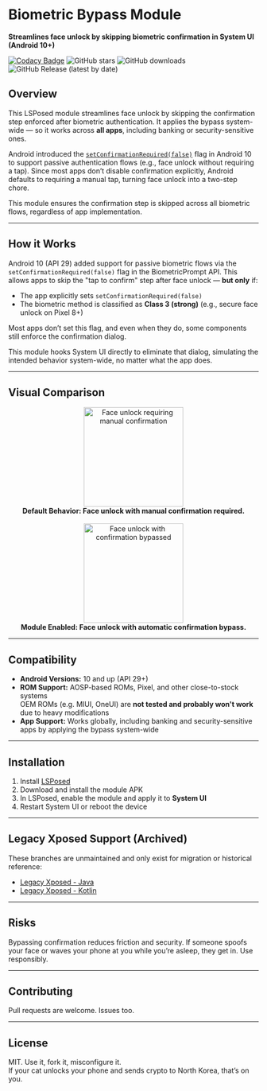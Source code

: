 # Biometric Bypass Module

**Streamlines face unlock by skipping biometric confirmation in System UI (Android 10+)**

[![Codacy Badge](https://api.codacy.com/project/badge/Grade/dfcf1c46fa474099a3aef3f5b3dfe8c3)](https://app.codacy.com/gh/hexpreso/biometric-bypass)
![GitHub stars](https://img.shields.io/github/stars/hexpreso/biometric-bypass?style=social)
![GitHub downloads](https://img.shields.io/github/downloads/hexpreso/biometric-bypass/total)
![GitHub Release (latest by date)](https://img.shields.io/github/v/release/hexpreso/biometric-bypass)

## Overview

This LSPosed module streamlines face unlock by skipping the confirmation step enforced after biometric authentication. It applies the bypass system-wide — so it works across **all apps**, including banking or security-sensitive ones.

Android introduced the [`setConfirmationRequired(false)`](https://developer.android.com/identity/sign-in/biometric-auth#no-explicit-user-action) flag in Android 10 to support passive authentication flows (e.g., face unlock without requiring a tap). Since most apps don’t disable confirmation explicitly, Android defaults to requiring a manual tap, turning face unlock into a two-step chore.

This module ensures the confirmation step is skipped across all biometric flows, regardless of app implementation.

---

## How it Works

Android 10 (API 29) added support for passive biometric flows via the `setConfirmationRequired(false)` flag in the BiometricPrompt API. This allows apps to skip the "tap to confirm" step after face unlock — **but only** if:

- The app explicitly sets `setConfirmationRequired(false)`
- The biometric method is classified as **Class 3 (strong)** (e.g., secure face unlock on Pixel 8+)

Most apps don’t set this flag, and even when they do, some components still enforce the confirmation dialog.

This module hooks System UI directly to eliminate that dialog, simulating the intended behavior system-wide, no matter what the app does.

---

## Visual Comparison

<p align="center">
    <img src="media/module_disabled.gif" width="200" alt="Face unlock requiring manual confirmation">
    <br/>
    <strong>Default Behavior: Face unlock with manual confirmation required.</strong>
    <br/><br/>
    <img src="media/module_enabled.gif" width="200" alt="Face unlock with confirmation bypassed">
    <br/>
    <strong>Module Enabled: Face unlock with automatic confirmation bypass.</strong>
</p>

---

## Compatibility

- **Android Versions:** 10 and up (API 29+)
- **ROM Support:** AOSP-based ROMs, Pixel, and other close-to-stock systems  
  OEM ROMs (e.g. MIUI, OneUI) are **not tested and probably won't work** due to heavy modifications
- **App Support:** Works globally, including banking and security-sensitive apps by applying the bypass system-wide

---

## Installation

1. Install [LSPosed](https://github.com/LSPosed/LSPosed/releases)
2. Download and install the module APK
3. In LSPosed, enable the module and apply it to **System UI**
4. Restart System UI or reboot the device

---

## Legacy Xposed Support (Archived)

These branches are unmaintained and only exist for migration or historical reference:

- [Legacy Xposed - Java](https://github.com/hexpreso/biometric-bypass/tree/legacy-xposed-java)
- [Legacy Xposed - Kotlin](https://github.com/hexpreso/biometric-bypass/tree/legacy-xposed-kotlin)

---

## Risks

Bypassing confirmation reduces friction and security. If someone spoofs your face or waves your phone at you while you’re asleep, they get in. Use responsibly.

---

## Contributing

Pull requests are welcome. Issues too. 

---

## License

MIT. Use it, fork it, misconfigure it.  
If your cat unlocks your phone and sends crypto to North Korea, that’s on you.
